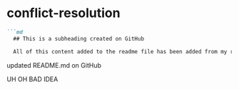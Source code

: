 # conflict-resolution
```md
```md
  ## This is a subheading created on GitHub

  All of this content added to the readme file has been added from my remote GitHub repository.
  ```

updated README.md on GitHub

UH OH BAD IDEA

